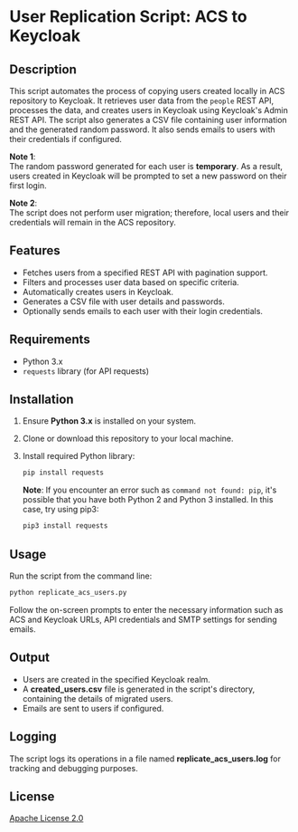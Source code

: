 # User Replication Script: ACS to Keycloak

## Description

This script automates the process of copying users created locally in ACS repository to Keycloak. It retrieves user data from the `people` REST API, processes the data, and creates users in Keycloak using Keycloak's Admin REST API. The script also generates a CSV file containing user information and the generated random password. It also sends emails to users with their credentials if configured.

**Note 1**:\
The random password generated for each user is **temporary**. As a result, users created in Keycloak will be prompted to set a new password on their first login.

**Note 2**:\
The script does not perform user migration; therefore, local users and their credentials will remain in the ACS repository.

## Features

- Fetches users from a specified REST API with pagination support.
- Filters and processes user data based on specific criteria.
- Automatically creates users in Keycloak.
- Generates a CSV file with user details and passwords.
- Optionally sends emails to each user with their login credentials.

## Requirements

- Python 3.x
- `requests` library (for API requests)

## Installation

1. Ensure **Python 3.x** is installed on your system.
2. Clone or download this repository to your local machine.
3. Install required Python library:
    ```bash
    pip install requests
    ```

   **Note**: If you encounter an error such as `command not found: pip`, it's possible that you have both Python 2 and Python 3 installed. In this case, try using pip3:
    ```bash
    pip3 install requests
    ```

## Usage

Run the script from the command line:

```bash
python replicate_acs_users.py
```

Follow the on-screen prompts to enter the necessary information such as ACS and Keycloak URLs, API credentials and SMTP settings for sending emails.

## Output

- Users are created in the specified Keycloak realm.
- A **created_users.csv** file is generated in the script's directory, containing the details of migrated users.
- Emails are sent to users if configured.

## Logging

The script logs its operations in a file named **replicate_acs_users.log** for tracking and debugging purposes.

## License

[Apache License 2.0](/LICENSE)
